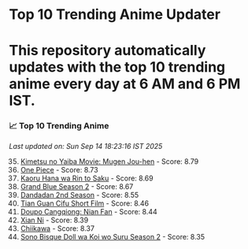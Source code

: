# Top 10 Trending Anime Updater
# This repository automatically updates with the top 10 trending anime every day at 6 AM and 6 PM IST.

<!-- ANIME_LIST_START -->
### 📈 Top 10 Trending Anime

*Last updated on: Sun Sep 14 18:23:16 IST 2025*

35. [Kimetsu no Yaiba Movie: Mugen Jou-hen](https://myanimelist.net/anime/59192) - Score: 8.79
52. [One Piece](https://myanimelist.net/anime/21) - Score: 8.73
67. [Kaoru Hana wa Rin to Saku](https://myanimelist.net/anime/59845) - Score: 8.69
72. [Grand Blue Season 2](https://myanimelist.net/anime/59986) - Score: 8.67
123. [Dandadan 2nd Season](https://myanimelist.net/anime/60543) - Score: 8.55
168. [Tian Guan Cifu Short Film](https://myanimelist.net/anime/60988) - Score: 8.46
182. [Doupo Cangqiong: Nian Fan](https://myanimelist.net/anime/51039) - Score: 8.44
214. [Xian Ni](https://myanimelist.net/anime/55809) - Score: 8.39
229. [Chiikawa](https://myanimelist.net/anime/50250) - Score: 8.37
254. [Sono Bisque Doll wa Koi wo Suru Season 2](https://myanimelist.net/anime/53065) - Score: 8.35

<!-- ANIME_LIST_END -->
